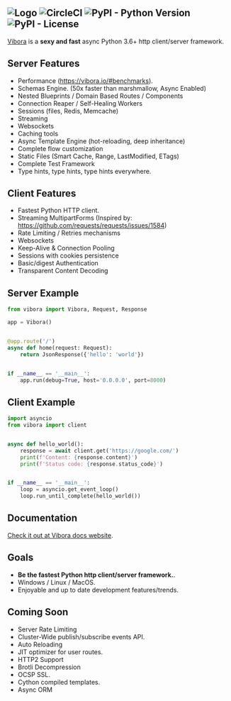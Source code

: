 ![Logo](https://image.ibb.co/iSCFSy/logogit.png)
![CircleCI](https://img.shields.io/circleci/project/github/vibora-io/vibora.svg)
![PyPI - Python Version](https://img.shields.io/pypi/pyversions/Vibora.svg)
![PyPI - License](https://img.shields.io/pypi/l/Vibora.svg)
-----------------------------------------------------------

[Vibora](https://vibora.io) is a **sexy and fast** async Python 3.6+ http client/server framework.


Server Features
---------------
* Performance (https://vibora.io/#benchmarks).
* Schemas Engine. (50x faster than marshmallow, Async Enabled)
* Nested Blueprints / Domain Based Routes / Components
* Connection Reaper / Self-Healing Workers
* Sessions (files, Redis, Memcache)
* Streaming
* Websockets
* Caching tools
* Async Template Engine (hot-reloading, deep inheritance)
* Complete flow customization
* Static Files (Smart Cache, Range, LastModified, ETags)
* Complete Test Framework
* Type hints, type hints, type hints everywhere.


Client Features
---------------
* Fastest Python HTTP client.
* Streaming MultipartForms (Inspired by: https://github.com/requests/requests/issues/1584)
* Rate Limiting / Retries mechanisms
* Websockets
* Keep-Alive & Connection Pooling
* Sessions with cookies persistence
* Basic/digest Authentication
* Transparent Content Decoding


Server Example
--------------
```python
from vibora import Vibora, Request, Response

app = Vibora()


@app.route('/')
async def home(request: Request):
    return JsonResponse({'hello': 'world'})


if __name__ == '__main__':
    app.run(debug=True, host='0.0.0.0', port=8000)
```

Client Example
--------------

```python
import asyncio
from vibora import client


async def hello_world():
    response = await client.get('https://google.com/')
    print(f'Content: {response.content}')
    print(f'Status code: {response.status_code}')


if __name__ == '__main__':
    loop = asyncio.get_event_loop()
    loop.run_until_complete(hello_world())
```

Documentation
-------------
[Check it out at Vibora docs website](https://docs.vibora.io/docs).


Goals
-----
* **Be the fastest Python http client/server framework.**.
* Windows / Linux / MacOS.
* Enjoyable and up to date development features/trends.


Coming Soon
-----------
* Server Rate Limiting
* Cluster-Wide publish/subscribe events API.
* Auto Reloading
* JIT optimizer for user routes.
* HTTP2 Support
* Brotli Decompression
* OCSP SSL.
* Cython compiled templates.
* Async ORM
